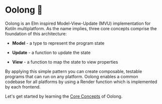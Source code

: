 # Oolong 🍵

Oolong is an Elm inspired Model-View-Update (MVU) implementation for Kotiln multiplatform. As the name implies, three core concepts comprise the foundation of this architecture:

* **Model** - a type to represent the program state

* **Update** - a function to update the state

* **View** - a function to map the state to view properties

By applying this simple pattern you can create composable, testable programs that can run on any platform. Oolong enables a common codebase for all platforms by using a Render function which is implemented by each frontend.

Let's get started by learning the [Core Concepts](core-concepts.md) of Oolong.